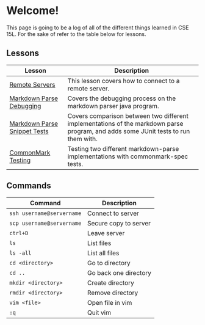 # Welcome!
This page is going to be a log of all of the different things learned in CSE 15L. For the sake of refer to the table below for lessons.

## Lessons

| Lesson | Description |
| ------------ | ------------ |
| [Remote Servers](remote-servers.html) | This lesson covers how to connect to a remote server. |
| [Markdown Parse Debugging](markdown-parse-debugging.html) | Covers the debugging process on the markdown parser java program. |
| [Markdown Parse Snippet Tests](lab-report-4-week-8.html) | Covers comparison between two different implementations of the markdown parse program, and adds some JUnit tests to run them with. |
| [CommonMark Testing](lab-report-5-week-10.html) | Testing two different markdown-parse implementations with commonmark-spec tests. |

## Commands

| Command | Description |
| ------------ | ------------ |
| `ssh username@servername` | Connect to server |
| `scp username@servername` | Secure copy to server |
| `ctrl+D` | Leave server |
| `ls` | List files |
| `ls -all` | List all files |
| `cd <directory>` | Go to directory |
| `cd ..` | Go back one directory |
| `mkdir <directory>` | Create directory |
| `rmdir <directory>` | Remove directory |
| `vim <file>` | Open file in vim |
| `:q` | Quit vim |